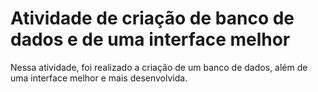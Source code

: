 # Atividade de criação de banco de dados e de uma interface melhor
Nessa atividade, foi realizado a criação de um banco de dados, além de uma interface melhor e mais desenvolvida.
